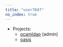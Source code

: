 ```yaml
---
title: "user7847"
no_index: true
---
```


* Projects:
  * [ocamldap](/projects/ocamldap/) (admin)
  * [oasis](/projects/oasis/)
